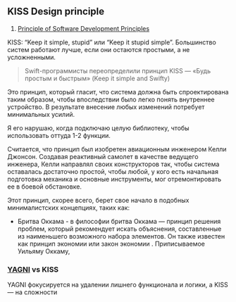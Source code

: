 ## KISS Design principle

1. [Principle of Software Development Principles](https://medium.com/@bartoszkrajka/principle-of-software-development-principles-f0143d6f405)

KISS: “Keep it simple, stupid” или “Keep it stupid simple”. Большинство систем работают лучше, если они остаются простыми, а не усложненными.

> Swift-программисты переопределили принцип KISS — «Будь простым и быстрым» (Keep it simple and Swifty)

Это принцип, который гласит, что система должна быть спроектирована таким образом, чтобы впоследствии было легко понять внутреннее устройство. В результате внесение любых изменений потребует минимальных усилий. 

Я его нарушаю, когда подключаю целую библиотеку, чтобы использовать оттуда 1-2 функции.

Считается, что принцип был изобретен авиационным инженером Келли Джонсон. Создавая реактивный самолет в качестве ведущего инженера, Келли направлял своих конструкторов так, чтобы система оставалась достаточно простой, чтобы любой, у кого есть начальная подготовка механика и основные инструменты, мог отремонтировать ее в боевой обстановке.

Этот принцип, скорее всего, берет свое начало в подобных минималистских концепциях, таких как: 

* Бритва Оккама - в философии бритва Оккама — принцип решения проблем, который рекомендует искать объяснения, составленные из наименьшего возможного набора элементов. Он также известен как принцип экономии или закон экономии . Приписываемое Уильяму Оккаму,

### [YAGNI](./YAGNI.md) vs KISS

YAGNI фокусируется на удалении лишнего функционала и логики, а KISS — на сложности

